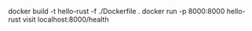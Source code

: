 docker build -t hello-rust -f ./Dockerfile .
docker run -p 8000:8000 hello-rust
visit localhost:8000/health
